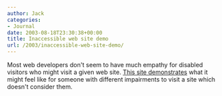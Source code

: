 ```yaml
---
author: Jack
categories:
- Journal
date: 2003-08-18T23:30:38+00:00
title: Inaccessible web site demo
url: /2003/inaccessible-web-site-demo/
---
```


Most web developers don't seem to have much empathy for disabled visitors who might visit a given web site. [This site demonstrates][1] what it might feel like for someone with different impairments to visit a site which doesn't consider them.

 [1]: http://www.drc.gov.uk/newsroom/website1.asp "See the demo"